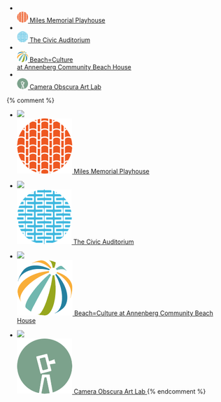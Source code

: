 <ul class="venues">
  <li>
    <a href="/miles-memorial-playhouse/">
      <span class="image"><img src="https://static-artsamo.digitalservice.la/uploads/milesplayhouse.jpg" height="150" alt="" /></span><br />
      <span class="text">
        <img src="/assets/images/icon-miles-playhouse.png" height="25" alt="" class="icon" />
        Miles Memorial Playhouse
      </span>
    </a>
  </li>
  <li>
    <a href="https://www.smgov.net/departments/ccs/civicauditorium/">
      <span class="image"><img src="https://static-artsamo.digitalservice.la/uploads/civicauditorium.jpg" height="150" alt="" class="image" /></span><br />
      <span class="text">
        <img src="/assets/images/icon-civic-auditorium.png" height="25" alt="" class="icon" />
        The Civic Auditorium
      </span>
    </a>
  </li>
  <li>
    <a href="/beach-culture/">
      <span class="image"><img src="https://static-artsamo.digitalservice.la/uploads/beach-culture.jpg" height="150" alt="" class="image" /></span><br />
      <span class="text">
        <img src="/assets/images/icon-beachhouse.png" height="25" alt="" class="icon" />
        Beach=Culture<br />at Annenberg Community Beach House
      </span>
    </a>
  </li>
  <li>
    <a href="/camera-obscura-art-lab/">
      <span class="image"><img src="https://static-artsamo.digitalservice.la/uploads/cameraobscura.jpg" height="150" alt="" class="image" /></span><br />
      <span class="text">
        <img src="/assets/images/icon-camera-obscura.png" height="25" alt="" class="icon" />
        Camera Obscura Art Lab
      </span>
    </a>
  </li>
</ul>

{% comment %}
* [
    ![](https://static-artsamo.digitalservice.la/uploads/milesplayhouse.jpg)  
    ![](/assets/images/icon-miles-playhouse.png)
    Miles Memorial Playhouse
  ](/miles-memorial-playhouse/)

* [
    ![](https://static-artsamo.digitalservice.la/uploads/civicauditorium.jpg)  
    ![](/assets/images/icon-civic-auditorium.png)
    The Civic Auditorium
  ](https://www.smgov.net/departments/ccs/civicauditorium/)

* [
    ![](https://static-artsamo.digitalservice.la/uploads/beach-culture.jpg)  
    ![](/assets/images/icon-beachhouse.png)
    Beach=Culture at Annenberg Community Beach House
  ](/beach-culture/)

* [
    ![](https://static-artsamo.digitalservice.la/uploads/cameraobscura.jpg)  
    ![](/assets/images/icon-camera-obscura.png)
    Camera Obscura Art Lab
  ](/camera-obscura-art-lab/)
{% endcomment %}
